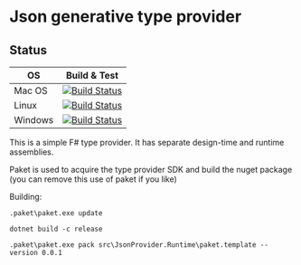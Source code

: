 # Json generative type provider



## Status

| OS      | Build & Test |
|---------|--------------|
| Mac OS  | [![Build Status](https://dev.azure.com/JsonProvider/JsonProvider/_apis/build/status/Liminiens.json-provider)](https://dev.azure.com/JsonProvider/JsonProvider/_build/latest?definitionId=1&branchName=master&jobname=macOS_10_13) |
| Linux   | [![Build Status](https://dev.azure.com/JsonProvider/JsonProvider/_apis/build/status/Liminiens.json-provider)](https://dev.azure.com/JsonProvider/JsonProvider/_build/latest?definitionId=1&branchName=master&jobname=ubuntu_16_04) |
| Windows | [![Build Status](https://dev.azure.com/JsonProvider/JsonProvider/_apis/build/status/Liminiens.json-provider)](https://dev.azure.com/JsonProvider/JsonProvider/_build/latest?definitionId=1&branchName=master&jobname=vs2017_win2016) |

This is a simple F# type provider.  It has separate design-time and runtime assemblies.

Paket is used to acquire the type provider SDK and build the nuget package (you can remove this use of paket if you like)

Building:

    .paket\paket.exe update

    dotnet build -c release

    .paket\paket.exe pack src\JsonProvider.Runtime\paket.template --version 0.0.1